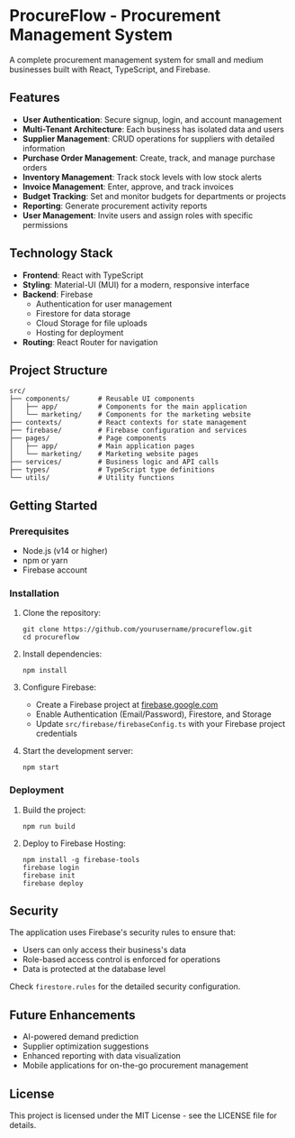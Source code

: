 # ProcureFlow - Procurement Management System

A complete procurement management system for small and medium businesses built with React, TypeScript, and Firebase.

## Features

- **User Authentication**: Secure signup, login, and account management
- **Multi-Tenant Architecture**: Each business has isolated data and users
- **Supplier Management**: CRUD operations for suppliers with detailed information
- **Purchase Order Management**: Create, track, and manage purchase orders
- **Inventory Management**: Track stock levels with low stock alerts
- **Invoice Management**: Enter, approve, and track invoices
- **Budget Tracking**: Set and monitor budgets for departments or projects
- **Reporting**: Generate procurement activity reports
- **User Management**: Invite users and assign roles with specific permissions

## Technology Stack

- **Frontend**: React with TypeScript
- **Styling**: Material-UI (MUI) for a modern, responsive interface
- **Backend**: Firebase
  - Authentication for user management
  - Firestore for data storage
  - Cloud Storage for file uploads
  - Hosting for deployment
- **Routing**: React Router for navigation

## Project Structure

```
src/
├── components/       # Reusable UI components
│   ├── app/          # Components for the main application
│   └── marketing/    # Components for the marketing website
├── contexts/         # React contexts for state management
├── firebase/         # Firebase configuration and services
├── pages/            # Page components
│   ├── app/          # Main application pages
│   └── marketing/    # Marketing website pages
├── services/         # Business logic and API calls
├── types/            # TypeScript type definitions
└── utils/            # Utility functions
```

## Getting Started

### Prerequisites

- Node.js (v14 or higher)
- npm or yarn
- Firebase account

### Installation

1. Clone the repository:
   ```
   git clone https://github.com/yourusername/procureflow.git
   cd procureflow
   ```

2. Install dependencies:
   ```
   npm install
   ```

3. Configure Firebase:
   - Create a Firebase project at [firebase.google.com](https://firebase.google.com)
   - Enable Authentication (Email/Password), Firestore, and Storage
   - Update `src/firebase/firebaseConfig.ts` with your Firebase project credentials

4. Start the development server:
   ```
   npm start
   ```

### Deployment

1. Build the project:
   ```
   npm run build
   ```

2. Deploy to Firebase Hosting:
   ```
   npm install -g firebase-tools
   firebase login
   firebase init
   firebase deploy
   ```

## Security

The application uses Firebase's security rules to ensure that:
- Users can only access their business's data
- Role-based access control is enforced for operations
- Data is protected at the database level

Check `firestore.rules` for the detailed security configuration.

## Future Enhancements

- AI-powered demand prediction
- Supplier optimization suggestions
- Enhanced reporting with data visualization
- Mobile applications for on-the-go procurement management

## License

This project is licensed under the MIT License - see the LICENSE file for details.
